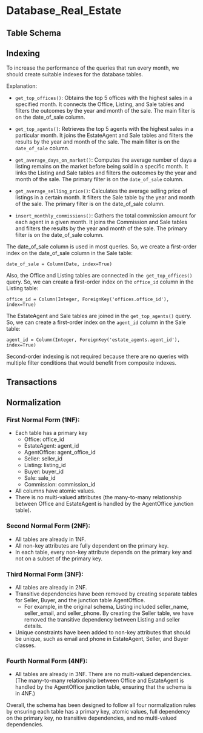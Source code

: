 # Database_Real_Estate

## Table Schema

## Indexing

To increase the performance of the queries that run every month, we should create suitable indexes for the database tables.

Explanation:

-  ``get_top_offices()``: Obtains the top 5 offices with the highest sales in a specified month. It connects the Office, Listing, and Sale tables and filters the outcomes by the year and month of the sale. The main filter is on the date_of_sale column.

-  ``get_top_agents()``: Retrieves the top 5 agents with the highest sales in a particular month. It joins the EstateAgent and Sale tables and filters the results by the year and month of the sale. The main filter is on the ``date_of_sale`` column.

-  ``get_average_days_on_market()``: Computes the average number of days a listing remains on the market before being sold in a specific month. It links the Listing and Sale tables and filters the outcomes by the year and month of the sale. The primary filter is on the ``date_of_sale`` column.

-  ``get_average_selling_price()``: Calculates the average selling price of listings in a certain month. It filters the Sale table by the year and month of the sale. The primary filter is on the date_of_sale column.

-  ``insert_monthly_commissions()``: Gathers the total commission amount for each agent in a given month. It joins the Commission and Sale tables and filters the results by the year and month of the sale. The primary filter is on the date_of_sale column.

The date_of_sale column is used in most queries. So, we create a first-order index on the date_of_sale column in the Sale table:

```
date_of_sale = Column(Date, index=True)
```
Also, the Office and Listing tables are connected in ``the get_top_offices()`` query. So, we can create a first-order index on the ``office_id`` column in the Listing table:

```
office_id = Column(Integer, ForeignKey('offices.office_id'), index=True)
```
The EstateAgent and Sale tables are joined in the ``get_top_agents()`` query. So, we can create a first-order index on the ``agent_id`` column in the Sale table:

```
agent_id = Column(Integer, ForeignKey('estate_agents.agent_id'), index=True)
```

Second-order indexing is not required because there are no queries with multiple filter conditions that would benefit from composite indexes.


## Transactions


## Normalization
### First Normal Form (1NF):
- Each table has a primary key
    - Office: office_id
    - EstateAgent: agent_id
    - AgentOffice: agent_office_id
    - Seller: seller_id
    - Listing: listing_id
    - Buyer: buyer_id
    - Sale: sale_id
    - Commission: commission_id
- All columns have atomic values.
- There is no multi-valued attributes (the many-to-many relationship between Office and EstateAgent is handled by the AgentOffice junction table).
### Second Normal Form (2NF):

- All tables are already in 1NF.
- All non-key attributes are fully dependent on the primary key.
- In each table, every non-key attribute depends on the primary key and not on a subset of the primary key.
### Third Normal Form (3NF):

- All tables are already in 2NF.
- Transitive dependencies have been removed by creating separate tables for Seller, Buyer, and the junction table AgentOffice.
    - For example, in the original schema, Listing included seller_name, seller_email, and seller_phone. By creating the Seller table, we have removed the transitive dependency between Listing and seller details.
- Unique constraints have been added to non-key attributes that should be unique, such as email and phone in EstateAgent, Seller, and Buyer classes.
### Fourth Normal Form (4NF):

- All tables are already in 3NF.
There are no multi-valued dependencies. (The many-to-many relationship between Office and EstateAgent is handled by the AgentOffice junction table, ensuring that the schema is in 4NF.)


Overall, the schema has been designed to follow all four normalization rules by ensuring each table has a primary key, atomic values, full dependency on the primary key, no transitive dependencies, and no multi-valued dependencies.